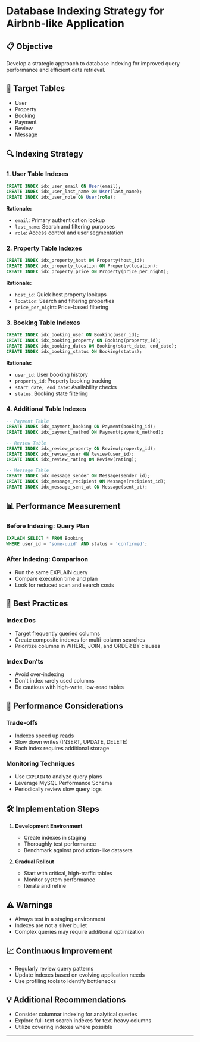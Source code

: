 
# Database Indexing Strategy for Airbnb-like Application

## 📋 Objective
Develop a strategic approach to database indexing for improved query performance and efficient data retrieval.

## 🎯 Target Tables
- User
- Property
- Booking
- Payment
- Review
- Message

## 🔍 Indexing Strategy

### 1. User Table Indexes
```sql
CREATE INDEX idx_user_email ON User(email);
CREATE INDEX idx_user_last_name ON User(last_name);
CREATE INDEX idx_user_role ON User(role);
```
**Rationale:**
- `email`: Primary authentication lookup
- `last_name`: Search and filtering purposes
- `role`: Access control and user segmentation

### 2. Property Table Indexes
```sql
CREATE INDEX idx_property_host ON Property(host_id);
CREATE INDEX idx_property_location ON Property(location);
CREATE INDEX idx_property_price ON Property(price_per_night);
```
**Rationale:**
- `host_id`: Quick host property lookups
- `location`: Search and filtering properties
- `price_per_night`: Price-based filtering

### 3. Booking Table Indexes
```sql
CREATE INDEX idx_booking_user ON Booking(user_id);
CREATE INDEX idx_booking_property ON Booking(property_id);
CREATE INDEX idx_booking_dates ON Booking(start_date, end_date);
CREATE INDEX idx_booking_status ON Booking(status);
```
**Rationale:**
- `user_id`: User booking history
- `property_id`: Property booking tracking
- `start_date, end_date`: Availability checks
- `status`: Booking state filtering

### 4. Additional Table Indexes
```sql
-- Payment Table
CREATE INDEX idx_payment_booking ON Payment(booking_id);
CREATE INDEX idx_payment_method ON Payment(payment_method);

-- Review Table
CREATE INDEX idx_review_property ON Review(property_id);
CREATE INDEX idx_review_user ON Review(user_id);
CREATE INDEX idx_review_rating ON Review(rating);

-- Message Table
CREATE INDEX idx_message_sender ON Message(sender_id);
CREATE INDEX idx_message_recipient ON Message(recipient_id);
CREATE INDEX idx_message_sent_at ON Message(sent_at);
```

## 📊 Performance Measurement

### Before Indexing: Query Plan
```sql
EXPLAIN SELECT * FROM Booking 
WHERE user_id = 'some-uuid' AND status = 'confirmed';
```

### After Indexing: Comparison
- Run the same EXPLAIN query
- Compare execution time and plan
- Look for reduced scan and search costs

## 🚨 Best Practices

### Index Dos
- Target frequently queried columns
- Create composite indexes for multi-column searches
- Prioritize columns in WHERE, JOIN, and ORDER BY clauses

### Index Don'ts
- Avoid over-indexing
- Don't index rarely used columns
- Be cautious with high-write, low-read tables

## 🔬 Performance Considerations

### Trade-offs
- Indexes speed up reads
- Slow down writes (INSERT, UPDATE, DELETE)
- Each index requires additional storage

### Monitoring Techniques
- Use `EXPLAIN` to analyze query plans
- Leverage MySQL Performance Schema
- Periodically review slow query logs

## 🛠 Implementation Steps

1. **Development Environment**
   - Create indexes in staging
   - Thoroughly test performance
   - Benchmark against production-like datasets

2. **Gradual Rollout**
   - Start with critical, high-traffic tables
   - Monitor system performance
   - Iterate and refine

## ⚠️ Warnings
- Always test in a staging environment
- Indexes are not a silver bullet
- Complex queries may require additional optimization

## 📈 Continuous Improvement
- Regularly review query patterns
- Update indexes based on evolving application needs
- Use profiling tools to identify bottlenecks

## 💡 Additional Recommendations
- Consider columnar indexing for analytical queries
- Explore full-text search indexes for text-heavy columns
- Utilize covering indexes where possible

---
